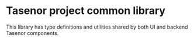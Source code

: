 # Tasenor project common library

This library has type definitions and utilities shared by both UI and backend Tasenor components.
